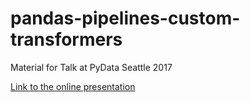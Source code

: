 # pandas-pipelines-custom-transformers
Material for Talk at PyData Seattle 2017

[Link to the online presentation](https://channel9.msdn.com/Events/PyData/Seattle2017/BRK03)
